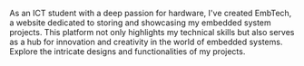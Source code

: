 As an ICT student with a deep passion for hardware, I've created EmbTech, a website dedicated to storing and showcasing my embedded system projects. This platform not only highlights my technical skills but also serves as a hub for innovation and creativity in the world of embedded systems. Explore the intricate designs and functionalities of my projects.
